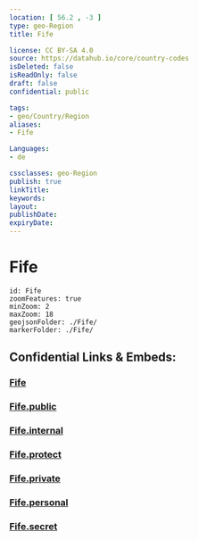 ```yaml
---
location: [ 56.2 , -3 ] 
type: geo-Region
title: Fife

license: CC BY-SA 4.0
source: https://datahub.io/core/country-codes
isDeleted: false
isReadOnly: false
draft: false
confidential: public

tags:
- geo/Country/Region
aliases:
- Fife

Languages:
- de

cssclasses: geo-Region
publish: true
linkTitle: 
keywords: 
layout: 
publishDate: 
expiryDate: 
---
```


# Fife

```leaflet
id: Fife
zoomFeatures: true 
minZoom: 2 
maxZoom: 18
geojsonFolder: ./Fife/
markerFolder: ./Fife/
```


## Confidential Links & Embeds: 

### [Fife](/_Standards/Earth/Continent/Europe/Europe~North/UK/Scotland/counties~Scotland/Fife.md) 

### [Fife.public](/_public/Earth/Continent/Europe/Europe~North/UK/Scotland/counties~Scotland/Fife.public.md) 

### [Fife.internal](/_internal/Earth/Continent/Europe/Europe~North/UK/Scotland/counties~Scotland/Fife.internal.md) 

### [Fife.protect](/_protect/Earth/Continent/Europe/Europe~North/UK/Scotland/counties~Scotland/Fife.protect.md) 

### [Fife.private](/_private/Earth/Continent/Europe/Europe~North/UK/Scotland/counties~Scotland/Fife.private.md) 

### [Fife.personal](/_personal/Earth/Continent/Europe/Europe~North/UK/Scotland/counties~Scotland/Fife.personal.md) 

### [Fife.secret](/_secret/Earth/Continent/Europe/Europe~North/UK/Scotland/counties~Scotland/Fife.secret.md)

